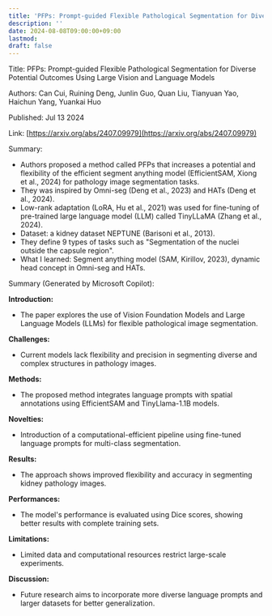 ```yaml
---
title: 'PFPs: Prompt-guided Flexible Pathological Segmentation for Diverse Potential Outcomes Using Large Vision and Language Models'
description: ''
date: 2024-08-08T09:00:00+09:00
lastmod: 
draft: false
---
```


Title: PFPs: Prompt-guided Flexible Pathological Segmentation for Diverse Potential Outcomes Using Large Vision and Language Models

Authors: Can Cui, Ruining Deng, Junlin Guo, Quan Liu, Tianyuan Yao, Haichun Yang, Yuankai Huo

Published: Jul 13 2024

Link: [https://arxiv.org/abs/2407.09979](https://arxiv.org/abs/2407.09979)

Summary:

- Authors proposed a method called PFPs that increases a potential and flexibility of the efficient segment anything model (EfficientSAM, Xiong et al., 2024) for pathology image segmentation tasks.
- They was inspired by Omni-seg (Deng et al., 2023) and HATs (Deng et al., 2024).
- Low-rank adaptation (LoRA, Hu et al., 2021) was used for fine-tuning of pre-trained large language model (LLM) called TinyLLaMA (Zhang et al., 2024).
- Dataset: a kidney dataset NEPTUNE (Barisoni et al., 2013).
- They define 9 types of tasks such as "Segmentation of the nuclei outside the capsule region".
- What I learned: Segment anything model (SAM, Kirillov, 2023), dynamic head concept in Omni-seg and HATs.

Summary (Generated by Microsoft Copilot):

**Introduction:**
- The paper explores the use of Vision Foundation Models and Large Language Models (LLMs) for flexible pathological image segmentation.

**Challenges:**
- Current models lack flexibility and precision in segmenting diverse and complex structures in pathology images.

**Methods:**
- The proposed method integrates language prompts with spatial annotations using EfficientSAM and TinyLlama-1.1B models.

**Novelties:**
- Introduction of a computational-efficient pipeline using fine-tuned language prompts for multi-class segmentation.

**Results:**
- The approach shows improved flexibility and accuracy in segmenting kidney pathology images.

**Performances:**
- The model's performance is evaluated using Dice scores, showing better results with complete training sets.

**Limitations:**
- Limited data and computational resources restrict large-scale experiments.

**Discussion:**
- Future research aims to incorporate more diverse language prompts and larger datasets for better generalization.
